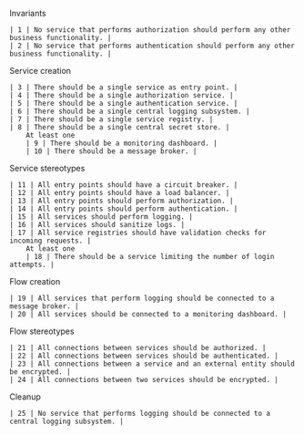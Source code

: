 Invariants

    | 1 | No service that performs authorization should perform any other business functionality. |
    | 2 | No service that performs authentication should perform any other business functionality. |

Service creation

    | 3 | There should be a single service as entry point. |
    | 4 | There should be a single authorization service. |
    | 5 | There should be a single authentication service. |
    | 6 | There should be a single central logging subsystem. |
    | 7 | There should be a single service registry. |
    | 8 | There should be a single central secret store. |
        At least one
        | 9 | There should be a monitoring dashboard. |
        | 10 | There should be a message broker. |

Service stereotypes

    | 11 | All entry points should have a circuit breaker. | 
    | 12 | All entry points should have a load balancer. |
    | 13 | All entry points should perform authorization. |
    | 14 | All entry points should perform authentication. |
    | 15 | All services should perform logging. |
    | 16 | All services should sanitize logs. |
    | 17 | All service registries should have validation checks for incoming requests. |
        At least one
        | 18 | There should be a service limiting the number of login attempts. |

Flow creation

    | 19 | All services that perform logging should be connected to a message broker. |
    | 20 | All services should be connected to a monitoring dashboard. |

Flow stereotypes

    | 21 | All connections between services should be authorized. |
    | 22 | All connections between services should be authenticated. |
    | 23 | All connections between a service and an external entity should be encrypted. |
    | 24 | All connections between two services should be encrypted. |

Cleanup

    | 25 | No service that performs logging should be connected to a central logging subsystem. |
